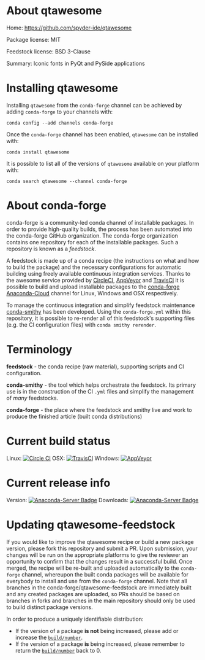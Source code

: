 About qtawesome
===============

Home: https://github.com/spyder-ide/qtawesome

Package license: MIT

Feedstock license: BSD 3-Clause

Summary: Iconic fonts in PyQt and PySide applications



Installing qtawesome
====================

Installing `qtawesome` from the `conda-forge` channel can be achieved by adding `conda-forge` to your channels with:

```
conda config --add channels conda-forge
```

Once the `conda-forge` channel has been enabled, `qtawesome` can be installed with:

```
conda install qtawesome
```

It is possible to list all of the versions of `qtawesome` available on your platform with:

```
conda search qtawesome --channel conda-forge
```



About conda-forge
=================

conda-forge is a community-led conda channel of installable packages.
In order to provide high-quality builds, the process has been automated into the
conda-forge GitHub organization. The conda-forge organization contains one repository
for each of the installable packages. Such a repository is known as a *feedstock*.

A feedstock is made up of a conda recipe (the instructions on what and how to build
the package) and the necessary configurations for automatic building using freely
available continuous integration services. Thanks to the awesome service provided by
[CircleCI](https://circleci.com/), [AppVeyor](http://www.appveyor.com/)
and [TravisCI](https://travis-ci.org/) it is possible to build and upload installable
packages to the [conda-forge](https://anaconda.org/conda-forge)
[Anaconda-Cloud](http://docs.anaconda.org/) channel for Linux, Windows and OSX respectively.

To manage the continuous integration and simplify feedstock maintenance
[conda-smithy](http://github.com/conda-forge/conda-smithy) has been developed.
Using the ``conda-forge.yml`` within this repository, it is possible to re-render all of
this feedstock's supporting files (e.g. the CI configuration files) with ``conda smithy rerender``.


Terminology
===========

**feedstock** - the conda recipe (raw material), supporting scripts and CI configuration.

**conda-smithy** - the tool which helps orchestrate the feedstock.
                   Its primary use is in the construction of the CI ``.yml`` files
                   and simplify the management of *many* feedstocks.

**conda-forge** - the place where the feedstock and smithy live and work to
                  produce the finished article (built conda distributions)

Current build status
====================

Linux: [![Circle CI](https://circleci.com/gh/conda-forge/qtawesome-feedstock.svg?style=shield)](https://circleci.com/gh/conda-forge/qtawesome-feedstock)
OSX: [![TravisCI](https://travis-ci.org/conda-forge/qtawesome-feedstock.svg?branch=master)](https://travis-ci.org/conda-forge/qtawesome-feedstock)
Windows: [![AppVeyor](https://ci.appveyor.com/api/projects/status/github/conda-forge/qtawesome-feedstock?svg=True)](https://ci.appveyor.com/project/conda-forge/qtawesome-feedstock/branch/master)

Current release info
====================
Version: [![Anaconda-Server Badge](https://anaconda.org/conda-forge/qtawesome/badges/version.svg)](https://anaconda.org/conda-forge/qtawesome)
Downloads: [![Anaconda-Server Badge](https://anaconda.org/conda-forge/qtawesome/badges/downloads.svg)](https://anaconda.org/conda-forge/qtawesome)


Updating qtawesome-feedstock
============================

If you would like to improve the qtawesome recipe or build a new
package version, please fork this repository and submit a PR. Upon submission,
your changes will be run on the appropriate platforms to give the reviewer an
opportunity to confirm that the changes result in a successful build. Once
merged, the recipe will be re-built and uploaded automatically to the
`conda-forge` channel, whereupon the built conda packages will be available for
everybody to install and use from the `conda-forge` channel.
Note that all branches in the conda-forge/qtawesome-feedstock are
immediately built and any created packages are uploaded, so PRs should be based
on branches in forks and branches in the main repository should only be used to
build distinct package versions.

In order to produce a uniquely identifiable distribution:
 * If the version of a package **is not** being increased, please add or increase
   the [``build/number``](http://conda.pydata.org/docs/building/meta-yaml.html#build-number-and-string).
 * If the version of a package **is** being increased, please remember to return
   the [``build/number``](http://conda.pydata.org/docs/building/meta-yaml.html#build-number-and-string)
   back to 0.
